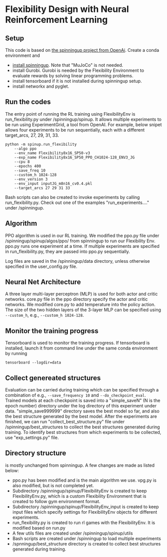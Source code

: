 
Flexibility Design with Neural Reinforcement Learning  
==================================

## Setup 
This code is based on [the spinningup project from OpenAi](https://github.com/openai/spinningup). 
Create a conda environment and 
- [install spinningup](https://spinningup.openai.com/en/latest/user/installation.html). Note that "MuJoCo" is not needed. 
- install Gurobi. Gurobi is needed by the Flexibility Environment 
to evaluate rewards by solving linear programming problems. 
- install tensorboard if it is not installed during spinningup setup. 
- install networkx and pyglet.

## Run the codes
The entry point of running the RL training using FlexibilityEnv is run_flexibility.py under /spinningup/spinup. 
It allows multiple experiments to be run using ExperimentGrid, a tool from OpenAI. 
For example, below snipet allows four experiments to be run sequentially, each with a different target_arcs, 27, 29, 31, 33. 

```commandline
python -m spinup.run_flexibility 
    --algo ppo  
    --env_name Flexibility8x16_SP50-v3 
    --exp_name Flexibility8x16_SP50_PPO_CH1024-128_ENV3_JG  
    --cpu 8 
    --epochs 400  
    --save_freq 10  
    --custom_h 1024-128 
    --env_version 3 
    --env_input inputJG_m8n16_cv0.4.pkl 
    --target_arcs 27 29 31 33
```

Bash scripts can also be created to invoke experiments by calling run_flexibility.py. 
Check out one of the examples "run_experiments...." under /spinningup. 

## Algorithm 
PPO algorithm is used in our RL training. We modified the ppo.py file under /spinningup/spinup/algos/ppo/ from spinningup to run our Flexibility Env. 
ppo.py runs one experiment at a time. If multiple experiments are specified in run_flexibility.py, 
they are passed into ppo.py sequentially. 

Log files are saved in the /spinningup/data directory, unless otherwise specified in the user_config.py file. 

## Neural Net Architecture 
A three layer multi-layer perceptron (MLP) is used for both actor and critic networks. 
core.py file in the ppo directory specify the actor and critic networks. 
We modified core.py to add temperature into the policy action. 
The size of the two hidden layers of the 3-layer MLP can be specified using `--custom_h`, e.g., `--custom_h 1024-128`. 

## Monitor the training progress 
Tensorboard is used to monitor the training progress. 
If tensorboard is installed, launch it from command line under the same conda environment by running 
```commandline
tensorboard --logdir=data
```

## Collect genereated structures 
Evaluation can be carried during training which can be specified through a combination of 
e.g., `--save_frequency 10` and `--do_checkpoint_eval`. Trained models at each checkpoint is 
saved into a "simple_saveN" (N is the epoch number) directory under the log directory of this experiment under data. 
"simple_save999999" directory saves the best model so far, and also the best structure generated by the best model. 
After the experiments are finished, we can run "collect_best_structure.py" file under /spinningup/best_structures
to collect the best structures generated during training. To identify best structures from which
experiments to be collected, use "exp_settings.py" file. 

## Directory structure 
is mostly unchanged from spinningup. A few changes are made as listed below: 
- ppo.py has been modified and is the main algorithm we use. vpg.py is also modified, but is not completed yet. 
- Subdirectory /spinningup/spinup/FlexibilityEnv is created to keep FlexibilityEnv.py, which is a custom Flexibility Environment 
that is created to follow gym environment format. 
- Subdirectory /spinningup/spinup/FlexibilityEnv_input is created to keep input files which specify settings for FlexibilityEnv objects for different experiments. 
- run_flexibility.py is created to run rl games with the FlexibilityEnv. It is modified based on run.py
- A few utils files are created under /spinningup/spinup/utils 
- Bash scripts are created under /spinningup to load multiple experiments 
- /spnningup/best_structure directory is created to collect best structures generated during training. 

